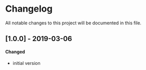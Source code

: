 # Changelog
All notable changes to this project will be documented in this file.

## [1.0.0] - 2019-03-06

#### Changed
- initial version
